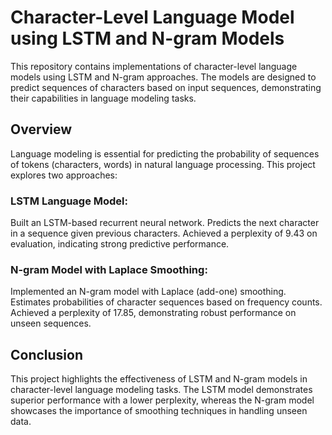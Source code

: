 # Character-Level Language Model using LSTM and N-gram Models
This repository contains implementations of character-level language models using LSTM and N-gram approaches. The models are designed to predict sequences of characters based on input sequences, demonstrating their capabilities in language modeling tasks.

## Overview
Language modeling is essential for predicting the probability of sequences of tokens (characters, words) in natural language processing. This project explores two approaches:

### LSTM Language Model:

Built an LSTM-based recurrent neural network.
Predicts the next character in a sequence given previous characters.
Achieved a perplexity of 9.43 on evaluation, indicating strong predictive performance.

### N-gram Model with Laplace Smoothing:

Implemented an N-gram model with Laplace (add-one) smoothing.
Estimates probabilities of character sequences based on frequency counts.
Achieved a perplexity of 17.85, demonstrating robust performance on unseen sequences.

## Conclusion
This project highlights the effectiveness of LSTM and N-gram models in character-level language modeling tasks. The LSTM model demonstrates superior performance with a lower perplexity, whereas the N-gram model showcases the importance of smoothing techniques in handling unseen data.
